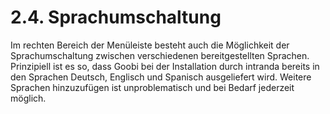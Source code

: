 # 2.4. Sprachumschaltung

Im rechten Bereich der Menüleiste besteht auch die Möglichkeit der Sprachumschaltung zwischen verschiedenen bereitgestellten Sprachen. Prinzipiell ist es so, dass Goobi bei der Installation durch intranda bereits in den Sprachen Deutsch, Englisch und Spanisch ausgeliefert wird. Weitere Sprachen hinzuzufügen ist unproblematisch und bei Bedarf jederzeit möglich.

